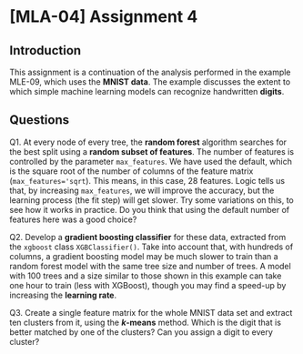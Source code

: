 # [MLA-04] Assignment 4

## Introduction

This assignment is a continuation of the analysis performed in the example MLE-09, which uses the **MNIST data**. The example discusses the extent to which simple machine learning models can recognize handwritten **digits**.

## Questions

Q1. At every node of every tree, the **random forest** algorithm searches for the best split using a **random subset of features**. The number of features is controlled by the parameter `max_features`. We have used the default, which is the square root of the number of columns of the feature matrix (`max_features='sqrt`). This means, in this case, 28 features. Logic tells us that, by increasing `max_features`, we will improve the accuracy, but the learning process (the fit step) will get slower. Try some variations on this, to see how it works in practice. Do you think that using the default number of features here was a good choice?

Q2. Develop a **gradient boosting classifier** for these data, extracted from the `xgboost` class `XGBClassifier()`. Take into account that, with hundreds of columns, a gradient boosting model may be much slower to train than a random forest model with the same tree size and number of trees. A model with 100 trees and a size similar to those shown in this example can take one hour to train (less with XGBoost), though you may find a speed-up by increasing the **learning rate**.

Q3. Create a single feature matrix for the whole MNIST data set and extract ten clusters from it, using the **$k$-means** method. Which is the digit that is better matched by one of the clusters? Can you assign a digit to every cluster?

